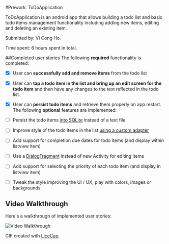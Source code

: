 #Prework: ToDoApplication

ToDoApplication is an android app that allows building a todo list and basic todo items management functionality including adding new items, editing and deleting an existing item.

Submitted by: Vi Cong Ho.

Time spent: 6 hours spent in total.

##Completed user stories
The following **required** functionality is completed:
* [x] User can **successfully add and remove items** from the todo list
* [x] User can **tap a todo item in the list and bring up an edit screen for the todo item** and then have any changes to the text reflected in the todo list.
* [x] User can **persist todo items** and retrieve them properly on app restart.
The following **optional** features are implemented:

* [ ] Persist the todo items [into SQLite](http://guides.codepath.com/android/Persisting-Data-to-the-Device#sqlite) instead of a text file
* [ ] Improve style of the todo items in the list [using a custom adapter](http://guides.codepath.com/android/Using-an-ArrayAdapter-with-ListView)
* [ ] Add support for completion due dates for todo items (and display within listview item)
* [ ] Use a [DialogFragment](http://guides.codepath.com/android/Using-DialogFragment) instead of new Activity for editing items
* [ ] Add support for selecting the priority of each todo item (and display in listview item)
* [ ] Tweak the style improving the UI / UX, play with colors, images or backgrounds

## Video Walkthrough 
Here's a walkthrough of implemented user stories:

<img src='http://i.imgur.com/SuQajPP.gif?1' title='Video Walkthrough' width='' alt='Video Walkthrough' />

GIF created with [LiceCap](http://www.cockos.com/licecap/).
